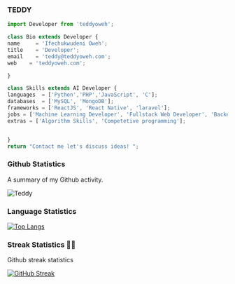   ### TEDDY
  ```js
import Developer from 'teddyoweh';

class Bio extends Developer {
  name     = 'Ifechukwudeni Oweh';
  title    = 'Developer';
  email    = 'teddy@teddyoweh.com';
  web    = 'teddyoweh.com';
  
}

class Skills extends AI Developer {
  languages  = ['Python','PHP','JavaScript', 'C'];
  databases  = ['MySQL', 'MongoDB'];
  frameworks = ['ReactJS', 'React Native', 'laravel'];
  jobs = ['Machine Learning Developer', 'Fullstack Web Developer', 'Backend Software Developer'];
  extras = ['Algorithm Skills', 'Competetive programming'];
  
  
}
 return "Contact me let's discuss ideas! ";
```


### Github Statistics 

A summary of my Github activity.

  ![Teddy](https://github-readme-stats.vercel.app/api?username=teddyoweh&hide=contribs,issues,prs)

### Language Statistics

  
[![Top Langs](https://github-readme-stats.vercel.app/api/top-langs/?username=teddyoweh&layout=compact&langs_count=10)](https://github.com/teddyoweh/github-readme-stats)
### Streak Statistics 🐱‍🏍
Github streak statistics

[![GitHub Streak](https://github-readme-streak-stats.herokuapp.com/?user=teddyoweh)](https://git.io/streak-stats)

